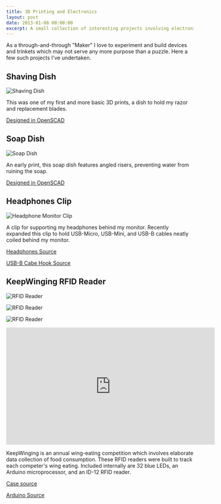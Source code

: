 ```yaml
---
title: 3D Printing and Electronics
layout: post
date: 2013-01-08 00:00:00
excerpt: A small collection of interesting projects involving electronics.
---
```


As a through-and-through "Maker" I love to experiment and build devices and
trinkets which may not serve any more purpose than a puzzle. Here a few such
projects I've undertaken.

## Shaving Dish

![Shaving Dish](/resources/hardware/dish-printed.jpg)

This was one of my first and more basic 3D prints, a dish to hold my razor and
replacement blades.

[Designed in OpenSCAD](https://github.com/grahamc/openscad/blob/master/dish.scad)

## Soap Dish

![Soap Dish](/resources/hardware/soap-dish.jpg)

An early print, this soap dish features angled risers, preventing water from
ruining the soap.

[Designed in OpenSCAD](https://github.com/grahamc/openscad/blob/master/soap%20dish.scad)

## Headphones Clip

![Headphone Monitor Clip](/resources/hardware/headphone-clip.jpg)

A clip for supporting my headphones behind my monitor. Recently expanded this
clip to hold USB-Micro, USB-Mini, and USB-B cables neatly coiled behind my
monitor.

[Headphones Source](https://github.com/grahamc/openscad/blob/master/headphones.scad)

[USB-B Cabe Hook Source](https://github.com/grahamc/openscad/blob/master/cable-hook-usb-b.scad)

## KeepWinging RFID Reader

![RFID Reader](/resources/hardware/rfid-printing.jpg)

![RFID Reader](/resources/hardware/rfid-fit.jpg)

![RFID Reader](/resources/hardware/rfid-demo.jpg)

<iframe
    width="560"
    height="315"
    src="http://www.youtube-nocookie.com/embed/Zc9uiyarHtY?rel=0"
    frameborder="0"
    allowfullscreen="allowfullscreen">
</iframe>

KeepWinging is an annual wing-eating competition which involves elaborate data
collection of food consumption. These RFID readers were built to track each
competer's wing eating. Included internally are 32 blue LEDs, an Arduino
microprocessor, and an ID-12 RFID reader.

[Case source](https://github.com/grahamc/openscad/blob/master/keepwinging.scad)

[Arduino Source](https://github.com/grahamc/keepwinging2013)

